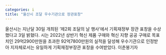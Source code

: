 ```yaml
---
categories: i
title: "울산시 조달 우수기관으로 장관표창"
---
```

울산시는 지난달 30일 개최된 ‘제2회 조달의 날 행사’에서 기획재정부 장관 표창을 수상했다고 3일 밝혔다. 시는 2022년 상반기 혁신 제품 구매와 혁신 지향 공공 구매로 목표치인 29억2900만원을 초과한 92억7800만원의 실적을 달성해 우수기관으로 인정받아 지자체로서는 유일하게 기획재정부장관 표창을 수여받았다. 이춘봉기자